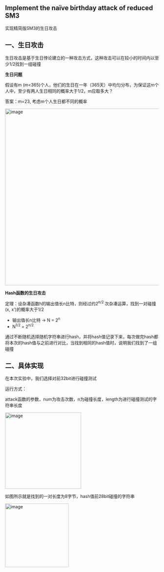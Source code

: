 **Implement the naïve birthday attack of reduced SM3**
-

实现精简版SM3的生日攻击

**一、生日攻击**
-
生日攻击是基于生日悖论建立的一种攻击方式，这种攻击可以在较小的时间内以至少1/2找到一组碰撞

**生日问题**

假设有m (m<365)个人，他们的生日在一年（365天）中均匀分布，为保证这m个人中，至少有两人生日相同的概率大于1/2，m应取多大？

答案：m=23, 考虑m个人生日都不同的概率

<img width="577" alt="image" src="https://github.com/QiusuoJC/homework_group28/assets/123710102/393ff35a-2899-4b54-8da5-c7f915a234ca">

**Hash函数的生日攻击**

定理：设杂凑函数h的输出值长n比特，则经过约2<sup>n/2 </sup>次杂凑运算，找到一对碰撞(x, x')的概率大于1/2

- 输出值长n比特 -> N = 2<sup>n </sup>
- N<sup>1/2 </sup> = 2<sup>n/2 </sup>

通过不断随机选择随机字符串进行hash，并将hash值记录下来，每次做完hash都将本次的hash值与之前进行对比，当找到相同的hash值时，说明我们找到了一组碰撞


**二、具体实现**
-

在本次实验中，我们选择对前32bit进行碰撞测试

运行方式：

attack函数的参数，num为攻击次数，n为碰撞长度，length为进行碰撞测试的字符串长度

<img width="249" alt="image" src="https://github.com/QiusuoJC/homework_group28/assets/123710102/8c6d2f49-d6c5-41f2-aeeb-7b117ad0b9fd">

如图所示就是找到的一对长度为8字节，hash值前28bit碰撞的字符串

<img width="208" alt="image" src="https://github.com/QiusuoJC/homework_group28/assets/123710102/86ea2276-b393-4f17-9876-909553f05bc7">



